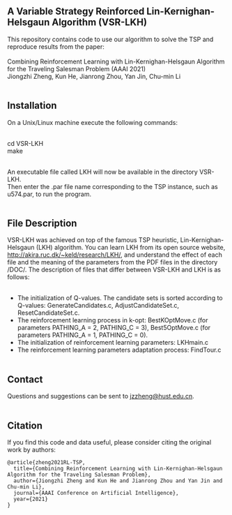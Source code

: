 A Variable Strategy Reinforced Lin-Kernighan-Helsgaun Algorithm (VSR-LKH) 
----
This repository contains code to use our algorithm to solve the TSP and reproduce results from the paper: <br> <br>
Combining Reinforcement Learning with Lin-Kernighan-Helsgaun Algorithm for the Traveling Salesman Problem (AAAI 2021) <br>
Jiongzhi Zheng, Kun He, Jianrong Zhou, Yan Jin, Chu-min Li <br> <br>

Installation
----
On a Unix/Linux machine execute the following commands: <br> <br>

cd VSR-LKH <br>
make <br> <br>

An executable file called LKH will now be available in the directory VSR-LKH. <br>
Then enter the .par file name corresponding to the TSP instance, such as u574.par, to run the program. <br> <br>

File Description
----
VSR-LKH was achieved on top of the famous TSP heuristic, Lin-Kernighan-Helsgaun (LKH) algorithm. You can learn LKH from its open source website, http://akira.ruc.dk/~keld/research/LKH/, and understand the effect of each file and the meaning of the parameters from the PDF files in the directory /DOC/. The description of files that differ between VSR-LKH and LKH is as follows: <br> <br>

* The initialization of Q-values. The candidate sets is sorted according to Q-values: GenerateCandidates.c, AdjustCandidateSet.c, ResetCandidateSet.c. <br>
* The reinforcement learning process in k-opt: BestKOptMove.c (for parameters PATHING_A = 2, PATHING_C = 3), Best5OptMove.c (for parameters PATHING_A = 1, PATHING_C = 0). <br>
* The initialization of reinforcement learning parameters: LKHmain.c <br>
* The reinforcement learning parameters adaptation process: FindTour.c <br> <br>

Contact
----
Questions and suggestions can be sent to jzzheng@hust.edu.cn. <br> <br>

Citation
----
If you find this code and data useful, please consider citing the original work by authors: <br>
```
@article{zheng2021RL-TSP,
  title={Combining Reinforcement Learning with Lin-Kernighan-Helsgaun Algorithm for the Traveling Salesman Problem},
  author={Jiongzhi Zheng and Kun He and Jianrong Zhou and Yan Jin and Chu-min Li},
  journal={AAAI Conference on Artificial Intelligence},
  year={2021}
}
```
